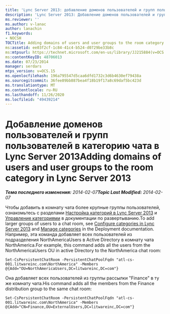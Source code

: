 ```yaml
---
title: 'Lync Server 2013: добавление доменов пользователей и групп пользователей в категорию чата'
description: 'Lync Server 2013: Добавление доменов пользователей и групп пользователей в категорию Room (комната).'
ms.reviewer: ''
ms.author: v-lanac
author: lanachin
f1.keywords:
- NOCSH
TOCTitle: Adding domains of users and user groups to the room category
ms:assetid: ee03f2cf-1c84-41c4-b524-d0729be33b8c
ms:mtpsurl: https://technet.microsoft.com/en-us/library/JJ215884(v=OCS.15)
ms:contentKeyID: 48706013
ms.date: 07/23/2014
manager: serdars
mtps_version: v=OCS.15
ms.openlocfilehash: 196a795547d5caa6dfd1732c3d6b4630ef79438a
ms.sourcegitcommit: 36fee89bb887bea4f18b19f17a8c69daf5bc423d
ms.translationtype: MT
ms.contentlocale: ru-RU
ms.lasthandoff: 11/26/2020
ms.locfileid: "49439214"
---
```

# <a name="adding-domains-of-users-and-user-groups-to-the-room-category-in-lync-server-2013"></a><span data-ttu-id="73c3f-103">Добавление доменов пользователей и групп пользователей в категорию чата в Lync Server 2013</span><span class="sxs-lookup"><span data-stu-id="73c3f-103">Adding domains of users and user groups to the room category in Lync Server 2013</span></span>

<div data-xmlns="http://www.w3.org/1999/xhtml">

<div class="topic" data-xmlns="http://www.w3.org/1999/xhtml" data-msxsl="urn:schemas-microsoft-com:xslt" data-cs="https://msdn.microsoft.com/">

<div data-asp="https://msdn2.microsoft.com/asp">



</div>

<div id="mainSection">

<div id="mainBody"><span data-ttu-id="73c3f-104">

<span> </span></span><span class="sxs-lookup"><span data-stu-id="73c3f-104">

<span> </span></span></span>

<span data-ttu-id="73c3f-105">_**Тема последнего изменения:** 2014-02-07_</span><span class="sxs-lookup"><span data-stu-id="73c3f-105">_**Topic Last Modified:** 2014-02-07_</span></span>

<span data-ttu-id="73c3f-106">Чтобы добавить в комнату чата более крупные группы пользователей, ознакомьтесь с разделами [Настройка категорий в Lync Server 2013](lync-server-2013-configure-categories.md) и [Управление категориями](manage-categories.md) в документации по развертыванию.</span><span class="sxs-lookup"><span data-stu-id="73c3f-106">To add larger groups of users to a chat room, see [Configure categories in Lync Server 2013](lync-server-2013-configure-categories.md) and [Manage categories](manage-categories.md) in the Deployment documentation.</span></span> <span data-ttu-id="73c3f-107">Например, эта команда добавляет всех пользователей из подразделения NorthAmericaUsers в Active Directory в комнату чата NorthAmerica.</span><span class="sxs-lookup"><span data-stu-id="73c3f-107">For example, this command adds all the users from the NorthAmericaUsers OU in active Directory to the NorthAmerica chat room:</span></span>

    Set-CsPersistentChatRoom -PersistentChatPoolFqdn "atl-cs-001.litwareinc.com\NorthAmerica" -Members @{Add="OU=NorthAmericaUsers,DC=litwareinc,DC=com"}

<span data-ttu-id="73c3f-108">Она добавляет всех пользователей из группы рассылки "Finance" в ту же комнату чата.</span><span class="sxs-lookup"><span data-stu-id="73c3f-108">His command adds all the members from the Finance distribution group to the same chat room:</span></span>

    Set-CsPersistentChatRoom -PersistentChatPoolFqdn "atl-cs-001.litwareinc.com\NorthAmerica" -Members @{Add="CN=Finance,OU=ExternalUsers,DC=litwareinc,DC=com"}

<span data-ttu-id="73c3f-109"></div>

<span> </span>

</div>

</div>

</span><span class="sxs-lookup"><span data-stu-id="73c3f-109"></div>

<span> </span>

</div>

</div>

</span></span></div>

